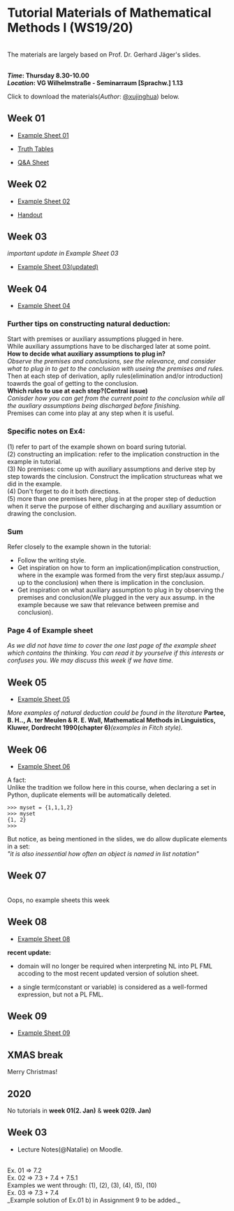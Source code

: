 # Tutorial Materials of Mathematical Methods I (WS19/20)

<br/>
The materials are largely based on Prof. Dr. Gerhard Jäger's slides.<br/><br/>

**_Time_: Thursday 8.30-10.00<br/>**
**_Location_: VG Wilhelmstraße - Seminarraum [Sprachw.] 1.13<br/>**


Click to download the materials(_Author_: [@xujinghua](https://github.com/JINHXu)) below.

## Week 01 
* [Example Sheet 01](https://github.com/JINHXu/Methods1_tutorial19-20.github.io/raw/master/Examples%2001(mathmatical%20methods%201).pdf)

* [Truth Tables](https://github.com/JINHXu/Methods1_tutorialWS19-20.github.io/raw/master/truth%20tables.pdf)
* [Q&A Sheet](https://github.com/JINHXu/Methods1_tutorialWS19-20.github.io/raw/master/Q%26A(24.%20Oct).pdf)

## Week 02

* [Example Sheet 02](https://github.com/JINHXu/Methods1_tutorial19-20.github.io/raw/master/Ex02_logik.pdf) 

* [Handout](https://github.com/JINHXu/Methods1_tutorial19-20.github.io/raw/master/Week2_Hand%20out.pdf)

## Week 03

_important update in Example Sheet 03_

* [Example Sheet 03(updated)](https://github.com/JINHXu/Mathematical-Methods-I-WS1920-Tutorial.github.io/raw/master/example03(updated).pdf)

## Week 04

* [Example Sheet 04](https://github.com/JINHXu/Mathematical-Methods-I-WS1920-Tutorial.github.io/raw/master/example%2004_complete.pdf)

### Further tips on constructing natural deduction:

Start with premises or auxiliary assumptions plugged in here.<br/>
While auxiliary assumptions have to be discharged later at some point.<br/>
__How to decide what auxiliary assumptions to plug in?<br/>__
*Observe the premises and conclusions, see the relevance, and consider what to plug in to get to the conclusion with useing the premises and rules.<br/>*
Then at each step of derivation, aplly rules(elimination and/or introduction) toawrds the goal of getting to the conclusion.<br/>
__Which rules to use at each step?(Central issue)<br/>__
*Conisder how you can get from the current point to the conclusion while all the auxliary assumptions being discharged before finishing.<br/>*
Premises can come into play at any step when it is useful.

### Specific notes on Ex4:
  (1) refer to part of the example shown on board suring tutorial.<br/>
  (2) constructing an implication: refer to the implication construction in the example in tutorial.<br/>
  (3) No premises: come up with auxiliary assumptions and derive step by step towards the cinclusion. Construct the                 implication structureas what we did in the example.<br/>
  (4) Don't forget to do it both directions.<br/>
  (5) more than one premises here, plug in at the proper step of deduction when it serve the purpose of either discharging and auxiliary assumtion or drawing the conclusion.<br/>

### Sum

Refer closely to the example shown in the tutorial:

* Follow the writing style.
* Get inspiration on how to form an implication(implication construction, where in the example was formed from the very first step/aux assump./ up to the conclusion) when there is implication in the conclusion.
* Get inspiration on what auxiliary assumption to plug in by observing the premises and conclusion(We plugged in the very aux assump. in the example because we saw that relevance between premise and conclusion).

### Page 4 of Example sheet

*As we did not have time to cover the one last page of the example sheet which contains the thinking. You can read it by yourselve if this interests or confuses you. We may discuss this week if we have time.*

## Week 05
* [Example Sheet 05](https://github.com/JINHXu/Mathematical-Methods-I-WS1920-Tutorial.github.io/raw/master/example%20sheet%2005.pdf)

_More examples of natural deduction could be found in the literature_ **Partee, B. H.., A. ter Meulen & R. E. Wall, Mathematical Methods in Linguistics, Kluwer, Dordrecht 1990(chapter 6)**_(examples in Fitch style)._

## Week 06

* [Example Sheet 06](https://github.com/JINHXu/Mathematical-Methods-I-WS1920-Tutorial.github.io/raw/master/EX06.pdf)

A fact:<br/>
Unlike the tradition we follow here in this course, when declaring a set in Python, duplicate elements will be automatically deleted.
```
>>> myset = {1,1,1,2}
>>> myset
{1, 2}
>>> 
```
But notice, as being mentioned in the slides, we do allow duplicate elements in a set: <br/>
_"it is also inessential how often an object is named in list notation"_

## Week 07

</br> 
Oops, no example sheets this week</br>


## Week 08

* [Example Sheet 08](https://github.com/JINHXu/Mathematical-Methods-I-WS1920-Tutorial.github.io/raw/master/EX08.pdf)

__recent update:__</br>
* domain will no longer be required when interpreting NL into PL FML accoding to the most recent updated version of solution sheet.

* a single term(constant or variable) is considered as a well-formed expression, but not a PL FML.

## Week 09
* [Example Sheet 09](https://github.com/JINHXu/Mathematical-Methods-I-WS1920-Tutorial.github.io/raw/master/EX09.pdf)

## XMAS break
Merry Christmas!

## 2020
No tutorials in __week 01(2. Jan)__ & __week 02(9. Jan)__

## Week 03
* Lecture Notes(@Natalie) on Moodle.
<br>
Ex. 01 => 7.2<br>
Ex. 02 => 7.3 + 7.4 + 7.5.1<br>
Examples we went through:
(1), (2), (3), (4), (5), (10)
<br>
Ex. 03 => 7.3 + 7.4
<br>
_Example solution of Ex.01 b) in Assignment 9 to be added._



